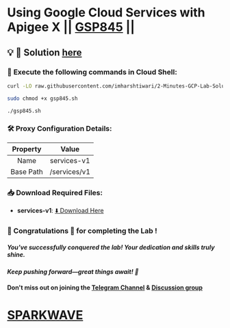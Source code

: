 # Using Google Cloud Services with Apigee X || [GSP845](https://www.cloudskillsboost.google/focuses/32172?parent=catalog) ||

## 💡 🔑 Solution [here](https://www.youtube.com/@sparkwave.01)

### 🚀 **Execute the following commands in Cloud Shell:**

```bash
curl -LO raw.githubusercontent.com/imharshtiwari/2-Minutes-GCP-Lab-Solutions/refs/heads/main/Using%20Google%20Cloud%20Services%20with%20Apigee%20X/gsp845.sh

sudo chmod +x gsp845.sh

./gsp845.sh
```

### 🛠️ **Proxy Configuration Details:**  

| **Property**   | **Value**     |  
| :------------: | :------------: |  
| Name           | services-v1    |  
| Base Path      | /services/v1   |

### 📥 **Download Required Files:**  

- **services-v1**: [⬇️ Download Here](https://drive.google.com/uc?export=download&id=1gc2HySP1Mudz-HeYynDohhZlQFWEOzIv)

### 🐼 Congratulations 🎉 for completing the Lab !

##### *You've successfully conquered the lab! Your dedication and skills truly shine.*

#### *Keep pushing forward—great things await! 🚀*

#### Don't miss out on joining the [Telegram Channel](https://t.me/sparkwave.01) & [Discussion group](https://t.me/sparkwave.01chats)

# [SPARKWAVE](https://www.youtube.com/@sparkwave.01)
